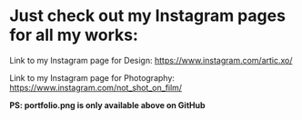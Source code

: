 # Just check out my Instagram pages for all my works:

Link to my Instagram page for Design: https://www.instagram.com/artic.xo/

Link to my Instagram page for Photography: https://www.instagram.com/not_shot_on_film/

**PS: portfolio.png is only available above on GitHub**
